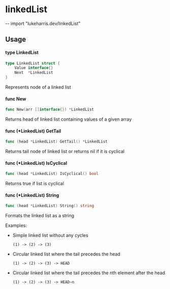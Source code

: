 # linkedList
--
    import "lukeharris.dev/linkedList"


## Usage

#### type LinkedList

```go
type LinkedList struct {
	Value interface{}
	Next  *LinkedList
}
```

Represents node of a linked list

#### func  New

```go
func New(arr []interface{}) *LinkedList
```
Returns head of linked list containing values of a given array

#### func (*LinkedList) GetTail

```go
func (head *LinkedList) GetTail() *LinkedList
```
Returns tail node of linked list or returns nil if it is cyclical

#### func (*LinkedList) IsCyclical

```go
func (head *LinkedList) IsCyclical() bool
```
Returns true if list is cyclical

#### func (*LinkedList) String

```go
func (head *LinkedList) String() string
```
Formats the linked list as a string

Examples:

- Simple linked list without any cycles

    `(1) -> (2) -> (3)`

- Circular linked list where the tail precedes the head

    `(1) -> (2) -> (3) -> HEAD`

- Circular linked list where the tail precedes the nth element after the head

    `(1) -> (2) -> (3) -> HEAD~n`
